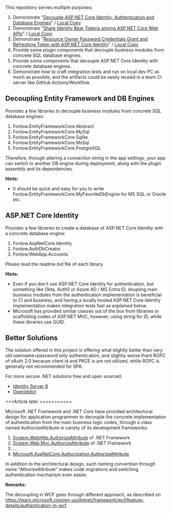 This repository serves multiple purposes:
1. Demonstrate "[Decouple ASP.NET Core Identity, Authentication and Database Engines](https://www.codeproject.com/Articles/5378824/Decouple-ASP-NET-Core-Identity-Authentication-and)" / [Local Copy](Docs/Articles/Article1/Decouple%20ASP.NET%20Core%20Identity,%20Authentication%20and%20Database%20Engines.md)
2. Demonstrate "[Share Identity Bear Tokens among ASP.NET Core Web APIs](https://www.codeproject.com/Articles/5382165/Share-Identity-Bear-Tokens-among-ASP-NET-Core-Web)" / [Local Copy](Docs/Articles/CodeProject/Share%20Identity%20Bearer%20Tokens%20among%20ASP.NET%20Core%20Web%20APIs%20-%20CodeProject.html)
3. Demonstrate "[Resource Owner Password Credentials Grant and Refreshing Token with ASP.NET Core Identity](https://www.codeproject.com/Articles/5385175/ROPC-and-Refresh-Token-with-ASP-NET-Core-Identity)" / [Local Copy](Docs/Articles/CodeProject/ROPC%20and%20Refresh%20Token%20with%20ASP.NET%20Core%20Identity%20-%20CodeProject.html)
4. Provide some plugin components that decouple business modules from concrete SQL database engines.
5. Provide some components that decouple ASP.NET Core Identity with concrete database engines.
6. Demonstrate how to craft integration tests and run on local dev PC as much as possible, and the artifacts could be easily reused in a team CI server like GitHub Actions/Workflow.

## Decoupling Entity Framework and DB Engines

Provides a few libraries to decouple business modules from concrete SQL database engines:
1. Fonlow.EntityFrameworkCore.Abstract
1. Fonlow.EntityFrameworkCore.MySql
1. Fonlow.EntityFrameworkCore.Sqlite
1. Fonlow.EntityFrameworkCore.MsSql
1. Fonlow.EntityFrameworkCore.PostgreSQL

Therefore, through altering a connection string in the app settings, your app can switch to another DB engine during deployment, along with the plugin assembly and its dependencies.

**Hints:**

* It should be quick and easy for you to write Fonlow.EntityFrameworkCore.MyFavoriteDbEngine for MS SQL or Oracle etc.

##  ASP.NET Core Identity

Provides a few libraries to create a database of ASP.NET Core Identity with a concrete database engine:
1. Fonlow.AspNetCore.Identity
1. Fonlow.AuthDbCreator
1. Fonlow.WebApp.Accounts

Please read the readme.md file of each library.

**Hints:**

* Even if you don't use ASP.NET Core Identity for authentication, but something like Okta, Auth0 or Azure AD / MS Entra ID, doupling main business modules from the authentication implementation is beneficial to CI and business, and having a locally hosted ASP.NET Core Identity implementation makes integration tests fast as explained below.
* Microsoft has provided similar classes out of the box from libraries or scaffolding codes of ASP.NET MVC, however, using string for ID, while these libraries use GUID.

## Better Solutions

The solution offered in this project is offering what slightly better than very old username+password only authentication, and slightly worse thant ROPC of oAuth 2.0 because client id and PKCE is are not utilized, while ROPC is generally not recommended for SPA.

For more secure .NET solutions free and open sourced:

* [Identity Server 8](https://github.com/alexhiggins732/IdentityServer8)
* [OpenIddict](https://github.com/openiddict/openiddict-core)


===Article later ===========

Microsoft .NET Framework and .NET Core have provided architectural design for application programmer to decouple the concrete implementation of authentication from the main business logic codes, through a class named AuthorizeAttribute in variety of its development frameworks:
1. [System.WebHttp.AuthorizeAttribute](https://learn.microsoft.com/en-us/previous-versions/aspnet/hh834194(v=vs.118)) of .NET Framework
1. [System.Web.Mvc.AuthorizeAttribute](https://learn.microsoft.com/en-us/dotnet/api/system.web.mvc.authorizeattribute) of .NET Framework
1. ...
1. [Microsoft.AspNetCore.Authorization.AuthorizeAttribute](https://learn.microsoft.com/en-us/dotnet/api/microsoft.aspnetcore.authorization.authorizeattribute)

In addition to the architectural design, such naming convention through name "AthorizeAttribute" makes code migrations and switching authentication mechanism even easier.

**Remarks:**

The decoupling in WCF goes through different approach, as described on https://learn.microsoft.com/en-us/dotnet/framework/wcf/feature-details/authentication-in-wcf

